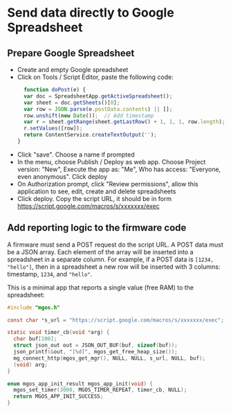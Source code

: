 # Send data directly to Google Spreadsheet


## Prepare Google Spreadsheet
- Create and empty Google spreadsheet
- Click on Tools / Script Editor, paste the following code:
  ```javascript
    function doPost(e) {
    var doc = SpreadsheetApp.getActiveSpreadsheet();
    var sheet = doc.getSheets()[0];
    var row = JSON.parse(e.postData.contents) || [];
    row.unshift(new Date());  // Add timestamp
    var r = sheet.getRange(sheet.getLastRow() + 1, 1, 1, row.length);
    r.setValues([row]);
    return ContentService.createTextOutput('');
  }
  ```
- Click "save".  Choose a name if prompted
- In the menu, choose Publish / Deploy as web app.
  Choose Project version: "New", Execute the app as: "Me", Who has
  access: "Everyone, even anonymous". Click deploy
- On Authorization prompt, click "Review permissions", allow this application
  to see, edit, create and delete spreadsheets
- Click deploy. Copy the script URL, it should be in form
  https://script.google.com/macros/s/xxxxxxx/exec

## Add reporting logic to the firmware code

A firmware must send a POST request do the script URL.
A POST data must be a JSON array. Each element of the array will be inserted
into a spreadsheet in a separate column. For example, if a POST data
is `[1234, "hello"]`, then in a spreadsheet a new row will be inserted with
3 columns: timestamp, `1234`, and `"hello"`.

This is a minimal app that reports a single value (free RAM) to the spreadsheet:

```c
#include "mgos.h"

const char *s_url = "https://script.google.com/macros/s/xxxxxxx/exec";

static void timer_cb(void *arg) {
  char buf[100];
  struct json_out out = JSON_OUT_BUF(buf, sizeof(buf));
  json_printf(&out, "[%d]", mgos_get_free_heap_size());
  mg_connect_http(mgos_get_mgr(), NULL, NULL, s_url, NULL, buf);
  (void) arg;
}

enum mgos_app_init_result mgos_app_init(void) {
  mgos_set_timer(3000, MGOS_TIMER_REPEAT, timer_cb, NULL);
  return MGOS_APP_INIT_SUCCESS;
}
```
